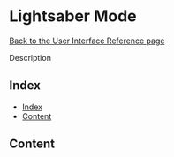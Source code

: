 # Lightsaber Mode

[Back to the User Interface Reference page](README.md#readme)

Description

## Index
* [Index](#index)
* [Content](#content)

## Content
